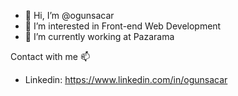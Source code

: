 - 👋 Hi, I’m @ogunsacar
- 👀 I’m interested in Front-end Web Development
- 🌱 I’m currently working at Pazarama
 


Contact with me 📫

- Linkedin: https://www.linkedin.com/in/ogunsacar



<!---
ogunsacar/ogunsacar is a ✨ special ✨ repository because its `README.md` (this file) appears on your GitHub profile.
You can click the Preview link to take a look at your changes.
--->
